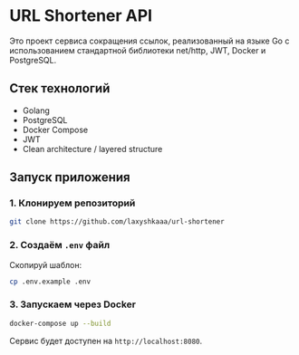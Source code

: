 
#  URL Shortener API 

Это проект сервиса сокращения ссылок, реализованный на языке Go с использованием стандартной библиотеки net/http, JWT, Docker и PostgreSQL.

## Стек технологий

- Golang
- PostgreSQL
- Docker Compose
- JWT
- Clean architecture / layered structure

## Запуск приложения

### 1. Клонируем репозиторий

```bash
git clone https://github.com/laxyshkaaa/url-shortener
```

### 2. Создаём `.env` файл

Скопируй шаблон:

```bash
cp .env.example .env
```

### 3. Запускаем через Docker

```bash
docker-compose up --build
```

Сервис будет доступен на `http://localhost:8080`.


